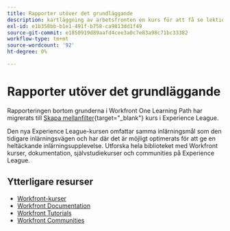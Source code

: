 ```yaml
---
title: Rapporter utöver det grundläggande
description: kartläggning av arbetsfronten en kurs för att få se lektionskurser
exl-id: e1b358bb-b1e1-491f-b758-ca9813dd1f49
source-git-commit: e1850919d89aafd4cee3a0c7e83a98c71bc33382
workflow-type: tm+mt
source-wordcount: '92'
ht-degree: 0%

---
```


# Rapporter utöver det grundläggande

Rapporteringen bortom grunderna i Workfront One Learning Path har migrerats till [Skapa mellanfilter](https://experienceleague.adobe.com/?recommended=Workfront-U-1-2022.2.reporting){target="_blank"} kurs i Experience League.

Den nya Experience League-kursen omfattar samma inlärningsmål som den tidigare inlärningsvägen och har där det är möjligt optimerats för att ge en heltäckande inlärningsupplevelse.  Utforska hela biblioteket med Workfront kurser, dokumentation, självstudiekurser och communities på Experience League.

## Ytterligare resurser

* [Workfront-kurser](https://experienceleague.adobe.com/?lang=en&amp;Solution=Workfront#courses)
* [Workfront Documentation](https://experienceleague.adobe.com/docs/workfront.html)
* [Workfront Tutorials](https://experienceleague.adobe.com/docs/workfront-learn/tutorials-workfront/home.html)
* [Workfront Communities](https://experienceleaguecommunities.adobe.com/t5/workfront/ct-p/workfront)
